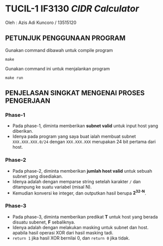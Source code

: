 # TUCIL-1 IF3130 ***CIDR Calculator***
Oleh : Azis Adi Kuncoro / 13515120

## PETUNJUK PENGGUNAAN PROGRAM
Gunakan command dibawah untuk compile program

```
make
```

Gunakan command ini untuk menjalankan program

```
make run
```

## PENJELASAN SINGKAT MENGENAI PROSES PENGERJAAN

### Phase-1

* Pada phase-1, diminta memberikan **subnet valid** untuk input host yang diberikan.
* Idenya pada program yang saya buat ialah membuat subnet ``` XXX.XXX.XXX.0/24 ```
dengan ```XXX.XXX.XXX``` merupakan 24 bit pertama dari host.

### Phase-2

* Pada phase-2, diminta memberikan **jumlah host valid** untuk sebuah subnet yang disediakan.
* Idenya adalah dengan memparse string setelah karakter ``` / ``` dan ditampung ke suatu variabel (misal N).
* Kemudian konversi ke integer, dan outputkan hasil berupa **2<sup>32-N</sup>**. 

### Phase-3

* Pada phase-3, diminta memberikan predikat **T** untuk host yang berada disuatu subenet, **F** sebaliknya.
* Idenya adalah dengan melakukan masking untuk subnet dan host. apabila hasil operasi XOR dari hasil masking tadi.
* ``` return 1 ``` jika hasil XOR bernilai 0, dan ``` return 0 ``` jika tidak.
